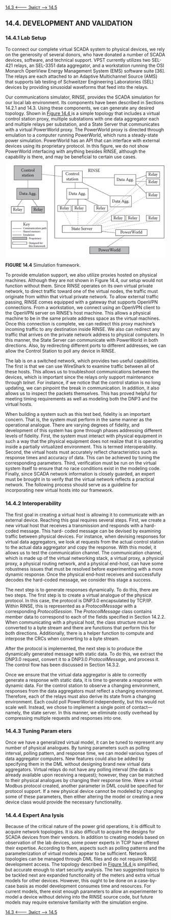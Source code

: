 [14.3 <--- ](14_3.md) [   Зміст   ](README.md) [--> 14.5](14_5.md)

## 14.4. DEVELOPMENT AND VALIDATION

### 14.4.1 Lab Setup

To connect our complete virtual SCADA system to physical devices, we rely on the generosity of several donors, who have donated a number of SCADA devices, software, and technical support. VPST currently utilizes two SEL-421 relays, an SEL-3351 data aggregator, and a workstation running the OSI Monarch OpenView Energy Management System (EMS) software suite [36]. The relays are each attached to an Adaptive Multichannel Source (AMS) that supports lab testing of Schweitzer Engineering Laboratories (SEL) devices by providing sinusoidal waveforms that feed into the relays.

Our communications simulator, RINSE, provides the SCADA simulation for our local lab environment. Its components have been described in Sections 14.2.1 and 14.3. Using these components, we can generate any desired topology. Shown in [Figure 14.4 ](#_bookmark88)is a simple topology that includes a virtual control station proxy, multiple substations with one data aggregator each and multiple relays per substation, and a State Server that communicates with a virtual PowerWorld proxy. The PowerWorld proxy is directed through emulation to a computer running PowerWorld, which runs a steady-state power simulation. PowerWorld has an API that can interface with external devices using its proprietary protocol. In this figure, we do not show PowerWorld interfacing with anything besides RINSE, although the capability is there, and may be beneficial to certain use cases.

![image-20220822215643370](media/image-20220822215643370.png)

**FIGURE** **14.4** Simulation framework.

To provide emulation support, we also utilize proxies hosted on physical machines. Although they are not shown in Figure 14.4, our setup would not function without them. Since RINSE operates on its own virtual private network, to direct traffic toward one of the virtual nodes, the traffic must originate from within that virtual private network. To allow external traffic passing, RINSE comes equipped with a gateway that supports OpenVPN connections. From a workstation, we connect using an OpenVPN client to the OpenVPN server on RINSE’s host machine. This allows a physical machine to be in the same private address space as the virtual machines. Once this connection is complete, we can redirect this proxy machine’s incoming traffic to any destination inside RINSE. We also can redirect any traffic that arrives on the private network address to physical computers. In this manner, the State Server can communicate with PowerWorld in both directions. Also, by redirecting different ports to different addresses, we can allow the Control Station to poll any device in RINSE.

The lab is on a switched network, which provides two useful capabilities. The first is that we can use WireShark to examine traffic between all of these hosts. This allows us to troubleshoot communications between the devices, which is important since the relays only support maintenance through *telnet*. For instance, if we notice that the control station is no long updating, we can pinpoint the break in communication. In addition, it also allows us to inspect the packets themselves. This has proved helpful for meeting timing requirements as well as modeling both the DNP3 and the virtual hosts.

When building a system such as this test bed, fidelity is an important concern. That is, the system must perform in the same manner as the operational analogue. There are varying degrees of fidelity, and development of this system has gone through phases addressing different levels of fidelity. First, the system must interact with physical equipment in such a way that the physical equipment does not realize that it is operating inside a partially virtualized environment. This is termed interoperability. Second, the virtual hosts must accurately reflect characteristics such as response times and accuracy of data. This can be achieved by tuning the corresponding parameters. Third, verification must be run on the virtual system itself to ensure that no race conditions exist in the modeling code. Finally, since SCADA network information is closely guarded, an expert must be brought in to verify that the virtual network reflects a practical network. The following process should serve as a guideline for incorporating new virtual hosts into our framework.

### 14.4.2 Interoperability

The first goal in creating a virtual host is allowing it to communicate with an external device. Reaching this goal requires several steps. First, we create a new virtual host that receives a transmission and responds with a hard-coded message. This hard- coded message can be devised by examining traffic between physical devices. For instance, when devising responses for virtual data aggregators, we look at requests from the actual control station to the actual data aggregator and copy the response. With this model, it allows us to test the communication channel. The communication channel, which is made up of the virtual networking stack, a virtual proxy, a physical proxy, a physical routing network, and a physical end-host, can have some robustness issues that must be resolved before experimenting with a more dynamic response. Once the physical end-host receives and successfully decodes the hard-coded message, we consider this stage a success.

The next step is to generate responses dynamically. To do this, there are two steps. The first step is to create a virtual analogue of the physical protocol. In this case, the protocol is DNP3.0 encapsulated by TCP/IP. Within RINSE, this is represented as a *ProtocolMessage* with a corresponding *ProtocolSession*. The *ProtocolMessage* class contains member data to correspond to each of the fields specified in Section 14.2.2. When communicating with a physical host, the class structure must be converted to a byte stream and there are functions that perform this for both directions. Additionally, there is a helper function to compute and interpose the CRCs when converting to a byte stream.

After the protocol is implemented, the next step is to produce the dynamically generated message with static data. To do this, we extract the DNP3.0 request, convert it to a DNP3.0 *ProtocolMessage*, and process it. The control flow has been discussed in Section 14.3.2.

Once we ensure that the virtual data aggregator is able to correctly generate a response with static data, it is time to generate a response with dynamic data. For the control station to observe a changing environment, responses from the data aggregators must reflect a changing environment. Therefore, each of the relays must also derive its state from a changing environment. Each could poll PowerWorld independently, but this would not scale well. Instead, we chose to implement a single point of contact—namely, the state server. In this manner, we eliminate costly overhead by compressing multiple requests and responses into one.

### 14.4.3 Tuning Param eters

Once we have a generalized virtual model, it can be tuned to represent any number of physical analogues. By tuning parameters such as polling interval, polling pattern, and response time, we can model various types of data aggregator computers. New features could also be added by specifying them in the DML without designing brand new virtual data aggregators. Virtual relays do not have any polling interval (the data is already available upon receiving a request); however, they can be matched to their physical analogues by changing their response time. Were a virtual Modbus protocol created, another parameter in DML could be specified for protocol support. If a new physical device cannot be modeled by changing some of these parameters, then either altering the model or creating a new device class would provide the necessary functionality.

### 14.4.4 Expert Ana lysis

Because of the critical nature of the power grid operations, it is difficult to acquire network topologies. It is also difficult to acquire the designs for SCADA devices from their vendors. In addition to creating models based on observation of the lab devices, some power experts in TCIP have offered their expertise. According to them, aspects such as polling patterns and the parameterization of virtual models appear to be sufficient. Network topologies can be managed through DML files and do not require RINSE development access. The topology described in [Figure 14.4 ](#_bookmark88)is simplified, but accurate enough to start security analysis. The two suggested topics to be tackled next are expanded functionality of the meters and extra virtual models for other devices. However, this ought to be done on a case-by-case basis as model development consumes time and resources. For current models, there exist enough parameters to allow an experimenter to model a device without delving into the RINSE source code, but future models may require extensive familiarity with the simulation engine.

[14.3 <--- ](14_3.md) [   Зміст   ](README.md) [--> 14.5](14_5.md)